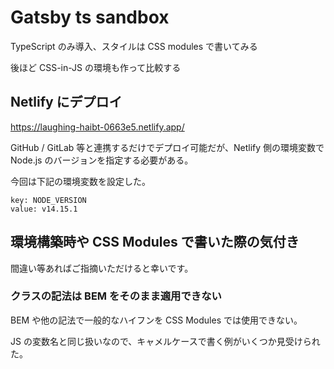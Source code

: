 # Gatsby ts sandbox

TypeScript のみ導入、スタイルは CSS modules で書いてみる

後ほど CSS-in-JS の環境も作って比較する

## Netlify にデプロイ

https://laughing-haibt-0663e5.netlify.app/

GitHub / GitLab 等と連携するだけでデプロイ可能だが、Netlify 側の環境変数で Node.js のバージョンを指定する必要がある。

今回は下記の環境変数を設定した。

```
key: NODE_VERSION
value: v14.15.1
```

## 環境構築時や CSS Modules で書いた際の気付き

間違い等あればご指摘いただけると幸いです。

### クラスの記法は BEM をそのまま適用できない

BEM や他の記法で一般的なハイフンを CSS Modules では使用できない。

JS の変数名と同じ扱いなので、キャメルケースで書く例がいくつか見受けられた。
